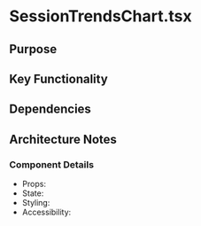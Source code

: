 # SessionTrendsChart.tsx

## Purpose

## Key Functionality

## Dependencies

## Architecture Notes

### Component Details
- Props: 
- State: 
- Styling: 
- Accessibility: 
